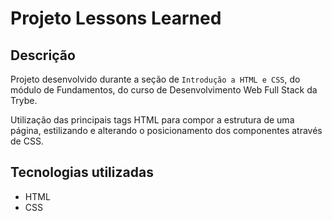 # Projeto Lessons Learned

## Descrição
Projeto desenvolvido durante a seção de `Introdução a HTML e CSS`, do módulo de Fundamentos, do curso de Desenvolvimento Web Full Stack da Trybe.

Utilização das principais tags HTML para compor a estrutura de uma página, estilizando e alterando o posicionamento dos componentes através de CSS.

## Tecnologias utilizadas
- HTML
- CSS
